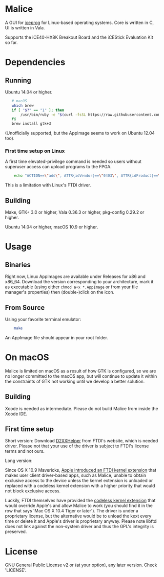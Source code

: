 # Malice
A GUI for [iceprog](https://github.com/cliffordwolf/icestorm) for Linux-based operating systems. Core is written in C, UI is written in Vala.

Supports the iCE40-HX8K Breakout Board and the iCEStick Evaluation Kit so far.

# Dependencies
## Running
Ubuntu 14.04 or higher.

```bash
   # macOS
   which brew
   if [ "$?" == "1" ]; then
       /usr/bin/ruby -e "$(curl -fsSL https://raw.githubusercontent.com/Homebrew/install/master/install)"
   fi
   brew install gtk+3
```

(Unofficially supported, but the AppImage seems to work on Ubuntu 12.04 too).

### First time setup on Linux
A first time elevated-privilege command is needed so users without superuser access can upload programs to the FPGA.

```bash
    echo "ACTION==\"add\", ATTR{idVendor}==\"0403\", ATTR{idProduct}==\"6010\", MODE:=\"666\"" | sudo tee /etc/udev/rules.d/53-lattice-ftdi.rules > /dev/null
```

This is a limitation with Linux's FTDI driver.

## Building
Make, GTK+ 3.0 or higher, Vala 0.36.3 or higher, pkg-config 0.29.2 or higher.

Ubuntu 14.04 or higher, macOS 10.9 or higher.

# Usage
## Binaries
Right now, Linux AppImages are available under Releases for x86 and x86_64. Download the version corresponding to your architecture, mark it as executable (using either `chmod a+x *.AppImage` or from your file manager's properties) then (double-)click on the icon.

## From Source
Using your favorite terminal emulator:

```bash
    make
```

An AppImage file should appear in your root folder.

# On macOS
Malice is limited on macOS as a result of how GTK is configured, so we are no longer committed to the macOS app, but will continue to update it within the constraints of GTK not working until we develop a better solution.

## Building
Xcode is needed as intermediate. Please do not build Malice from inside the Xcode IDE.

## First time setup
Short version: Download [D2XXHelper](http://www.ftdichip.com/Drivers/D2XX/MacOSX/D2xxHelper_v2.0.0.pkg) from FTDI's website, which is needed driver. Please not that your use of the driver is subject to FTDI's license terms and not ours.

Long version:

Since OS X 10.9 Mavericks, [Apple introduced an FTDI kernel extension](https://developer.apple.com/library/content/technotes/tn2315/_index.html#//apple_ref/doc/uid/DTS40014014-CH1-TNTAG3) that makes user client driver-based apps, such as Malice, unable to obtain exclusive access to the device unless the kernel extension is unloaded or replaced with a codeless kernel extension with a higher priority that would not block exclusive access.

Luckily, FTDI themselves have provided the [codeless kernel extension](http://www.ftdichip.com/Drivers/D2XX.htm) that would override Apple's and allow Malice to work (you should find it in the row that says 'Mac OS X 10.4 Tiger or later'). The driver is under a proprietary license, but the alternative would be to unload the kext every time or delete it and Apple's driver is proprietary anyway. Please note libftdi does not link against the non-system driver and thus the GPL's integrity is preserved.

# License
GNU General Public License v2 or (at your option), any later version. Check 'LICENSE'.
